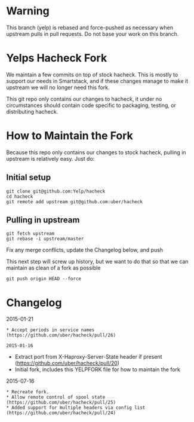 Warning
=======
This branch (yelp) is rebased and force-pushed as necessary when upstream pulls
in pull requests. Do not base your work on this branch.

Yelps Hacheck Fork
==================
We maintain a few commits on top of stock hacheck. This is mostly to support
our needs in Smartstack, and if these changes manage to make it upstream
we will no longer need this fork.

This git repo only contains our changes to hacheck, it under no circumstances
should contain code specific to packaging, testing, or distributing hacheck.

How to Maintain the Fork
========================
Because this repo only contains our changes to stock hacheck, pulling in
upstream is relatively easy. Just do:

Initial setup
-------------
```
git clone git@github.com:Yelp/hacheck
cd hacheck
git remote add upstream git@github.com:uber/hacheck
```

Pulling in upstream
-------------------
```
git fetch upstream
git rebase -i upstream/master
```

Fix any merge conflicts, update the Changelog below, and push

This next step will screw up history, but we want to do that so that we can
maintain as clean of a fork as possible

```
git push origin HEAD --force
```

Changelog
=========

2015-01-21
~~~~~~~~~~
* Accept periods in service names (https://github.com/uber/hacheck/pull/26)

2015-01-16
~~~~~~~~~~
* Extract port from X-Haproxy-Server-State header if present (https://github.com/uber/hacheck/pull/20)
* Initial fork, includes this YELPFORK file for how to maintain the fork

2015-07-16
~~~~~~~~~~
* Recreate fork.
* Allow remote control of spool state (https://github.com/uber/hacheck/pull/25)
* Added support for multiple headers via config list (https://github.com/uber/hacheck/pull/24)

